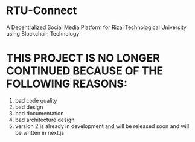 # RTU-Connect
A Decentralized Social Media Platform for Rizal Technological University using Blockchain Technology

# THIS PROJECT IS NO LONGER CONTINUED BECAUSE OF THE FOLLOWING REASONS:
1. bad code quality
2. bad design
3. bad documentation
4. bad architecture design
5. version 2 is already in development and will be released soon and will be written in next.js 
